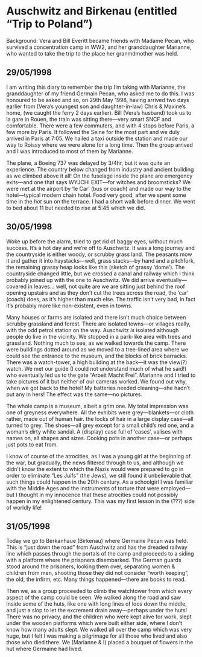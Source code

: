 # Auschwitz and Birkenau (entitled “Trip to Poland”)

Background: Vera and Bill Everitt became friends with Madame Pecan, who survived a concentration camp in WW2, and her granddaughter Marianne, who wanted to take the trip to the place her granmdmother was held.

## 29/05/1998

I am writing this diary to remember the trip I’m taking with Marianne, the granddaughter of my friend Germain Pecan, who asked me to do this. I was honoured to be asked and so, on 29th May 1998, having arrived two days earlier from (Vera’s youngest son and daughter-in-law) Chris & Maxine’s home, (we caught the ferry 2 days earlier). Bill (Vera’s husband) took us to la gare in Rouen, the train was sitting there—very smart SNCF and comfortable. There were a few commuters, and with 4 stops before Paris, a few more by Paris. It followed the Seine for the most part and we duly arrived in Paris at 7:05. We hailed a taxi outside the station and made our way to Roissy where we were alone for a long time. Then the group arrived and I was introduced to most of them by Marianne.

The plane, a Boeing 737 was delayed by 3/4hr, but it was quite an experience. The country below changed from industry and ancient building as we climbed above it all! On the fuselage inside the plane are emergency exits—and one that says WYJCHI EXIT—for witches and broomsticks? We were met at the airport by ‘le Car’ (bus or coach) and made our way to the hotel—typical modern chain hotel. Food very good, after we spent some time in the *hot* sun on the terrace. I had a short walk before dinner. We went to bed about 11 but needed to rise at 5:45 which we did.

## 30/05/1998

Woke up before the alarm, tried to get rid of baggy eyes, without much success. It’s a hot day and we’re off to Auschwitz. It was a long journey and the countryside is either woody, or scrubby grass land. The peasants mow it and gather it into haystacks—well, grass stacks—by hand and a pitchfork, the remaining grassy heap looks like this (sketch of grassy ‘dome’). The countryside changed little, but we crossed a canal and railway which I think probably joined up with the one to Auschwitz. We did arrive eventually—covered in leaves… well, not quite are we are sitting just behind the roof opening upstairs and as they don’t cut the trees across the road, the ‘car’ (coach) does, as it’s higher than much else. The traffic isn’t very bad, in fact it’s probably more like non-existent, even in towns.

Many houses or farms are isolated and there isn’t much choice between scrubby grassland and forest. There are isolated towns—or villages really, with the odd petrol station on the way. Auschwitz *is* isolated although people do live in the vicinity. We stopped in a park-like area with trees and grassland. Nothing much to see, as we walked towards the camp. There were buildings dotted around as we moved to a tree-lined area where we could see the entrance to the museum, and the blocks of brick barracks. There was a watch-tower, a high building at the back—it was the view(?) watch. We met our guide (I could not understand much of what he said!) who eventually led us to the gate “Arbeit Macht Frei”. Marianne and I tried to take pictures of it but neither of our cameras worked. We found out why, when we got back to the hotel! My batteries needed cleaning—she hadn’t put any in hers! The effect was the same—no pictures.

The whole camp is a museum, albeit a grim one. My total impression was one of greyness everywhere. All the exhibits were grey—blankets—or cloth rather, made out of human hair. the locks of hair in a large display case—all turned to grey. The shoes—all grey except for a small child’s red one, and a woman’s dirty white sandal. A (display) case full of ‘cases’, valises with names on, all shapes and sizes. Cooking pots in another case—or perhaps just pots to eat from.

I know of course of the atrocities, as I was a young girl at the beginning of the war, but gradually, the news filtered through to us, and although we didn’t know the extent to which the Nazis would were prepared to go in order to eliminate “Les Juifs” (the Jews), we still found it unbelievable that such things could happen in the 20th century. As a schoolgirl I was familiar with the Middle Ages and the instruments of torture that were employed—but I thought in my innocence that these atrocities could not possibly happen in my enlightened century. This was my first lesson in the (???) side of worldly life!

## 31/05/1998

Today we go to Berkanhaue (Birkenau) where Germaine Pecan was held. This is “just down the road” from Auschwitz and has the dreaded railway line which passes through the portals of the camp and proceeds to a siding with a platform where the prisoners disembarked. The German guards stood around the prisoners, looking them over, separating women & children from men, shooting those they did not consider “worth keeping”, the old, the infirm, etc. Many things happened—there are books to read.

Then we, as a group proceeded to climb the watchtower from which every aspect of the camp could be seen. We walked along the road and saw inside some of the huts, like one with long lines of loos down the middle, and just a slop to let the excrement drain away—perhaps under the huts! There was no privacy, and the children who were kept alive for work, slept under the wooden platforms which were built either side, where I don’t know how many adults slept. We walked all over the camp which was very huge, but I felt I was making a pilgrimage for all those who lived and also those who died there. We (Marianne & I) placed a bouquet of flowers in the hut where Germaine had lived.
